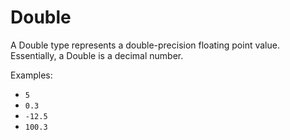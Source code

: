 # Double

A Double type represents a double-precision floating point value.
Essentially, a Double is a decimal number.

Examples:
* `5`
* `0.3`
* `-12.5`
* `100.3`